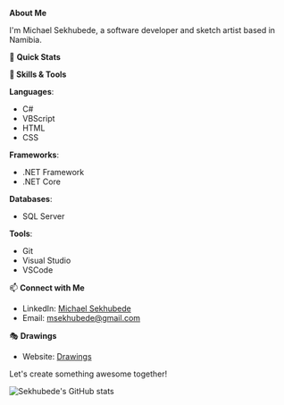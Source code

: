 **About Me**

I'm Michael Sekhubede, a software developer and sketch artist based in Namibia.

🚀 **Quick Stats**

**💼 Skills & Tools**

**Languages**: 
- C#
- VBScript
- HTML
- CSS

**Frameworks**:
- .NET Framework
- .NET Core

**Databases**:
- SQL Server

**Tools**:
- Git
- Visual Studio
- VSCode

📫 **Connect with Me**

- LinkedIn: [Michael Sekhubede](https://www.linkedin.com/in/michael-sekhubede)
- Email: msekhubede@gmail.com

🎭 **Drawings**
- Website: [Drawings](https://msekhubede.wordpress.com/)

Let's create something awesome together!



![Sekhubede's GitHub stats](https://github-readme-stats.vercel.app/api?username=sekhubede&show_icons=true&theme=transparent)